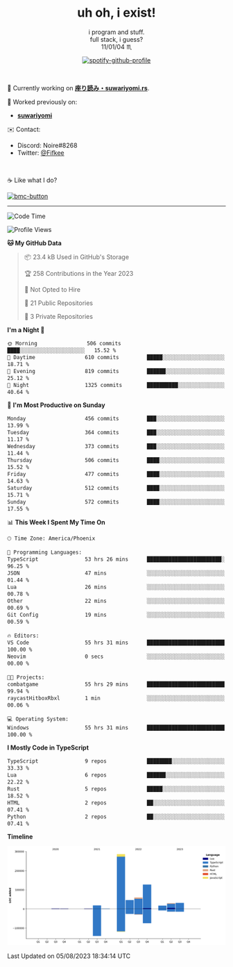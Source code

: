 <!--
**Nowaaru/nowaaru** is a ✨ _special_ ✨ repository because its `README.md` (this file) appears on your GitHub profile.

Here are some ideas to get you started:

- 🔭 I’m currently working on ...
- 🌱 I’m currently learning ...
- 👯 I’m looking to collaborate on ...
- 🤔 I’m looking for help with ...
- 💬 Ask me about ...
- 📫 How to reach me: ...
- 😄 Pronouns: ...
- ⚡ Fun fact: ...
-->

<h1 align="center"> uh oh, i exist!</h1>

<p align="center">
  i program and stuff.<br/>
  full stack, i guess?<br/>
  11/01/04 ♏ 
</p>

<!--
<p align="center">
╭──────────────────────────╮<br/>
│                        <a href="https://open.spotify.com/track/5iY3ZEHlQGFosdnROBDIg7?si=d7fd7fe8c7a747a1">Lavender</a>                      │<br/>
│               <a href="https://open.spotify.com/artist/6oeSQ4qmDQ7n89Rdt6tLLn?si=2773a05ce8b94a6c"><code>Rav</code></a>, <a href="https://open.spotify.com/artist/3vxcGARzVb3sETtt0Jxp7v?si=a4d26afacb46454f"><code>Kill Bill: The Rapper</code></a>               │<br/>
│             00:29 <a href="https://www.youtube.com/watch?v=dQw4w9WgXcQ">━━⬤</a>─────── 02:19              │<br/>
╰──────────────────────────╯<br/>
</p>
-->

<div align="center">

[![spotify-github-profile](https://spotify-github-profile.vercel.app/api/view?uid=fifkee&cover_image=true&theme=novatorem&bar_color=53b14f&bar_color_cover=true)](https://spotify-github-profile.vercel.app/api/view?uid=fifkee&redirect=true)

</div>
<br />

🦀 Currently working on **[座り読み・suwariyomi.rs](https://github.com/Nowaaru/suwariyomi.rs)**.

💫 Worked previously on: 
- **[suwariyomi](https://github.com/Nowaaru/suwariyomi)**



✉️ Contact:
- Discord: Noire#8268
- Twitter: <a href=https://twitter.com/@Fifkee>@Fifkee</a>

<br />

☕ Like what I do?

<a href="https://www.buymeacoffee.com/noire">
<img width="136" alt="bmc-button" src="https://user-images.githubusercontent.com/16274568/185726271-65d08167-e68c-49b1-bc12-8813b73cf0c0.png"></a>


---

<!--START_SECTION:waka-->
![Code Time](http://img.shields.io/badge/Code%20Time-498%20hrs%2023%20mins-blue)

![Profile Views](http://img.shields.io/badge/Profile%20Views-0-blue)

**🐱 My GitHub Data** 

> 📦 23.4 kB Used in GitHub's Storage 
 > 
> 🏆 258 Contributions in the Year 2023
 > 
> 🚫 Not Opted to Hire
 > 
> 📜 21 Public Repositories 
 > 
> 🔑 3 Private Repositories 
 > 
**I'm a Night 🦉** 

```text
🌞 Morning                506 commits         ████░░░░░░░░░░░░░░░░░░░░░   15.52 % 
🌆 Daytime                610 commits         █████░░░░░░░░░░░░░░░░░░░░   18.71 % 
🌃 Evening                819 commits         ██████░░░░░░░░░░░░░░░░░░░   25.12 % 
🌙 Night                  1325 commits        ██████████░░░░░░░░░░░░░░░   40.64 % 
```
📅 **I'm Most Productive on Sunday** 

```text
Monday                   456 commits         ███░░░░░░░░░░░░░░░░░░░░░░   13.99 % 
Tuesday                  364 commits         ███░░░░░░░░░░░░░░░░░░░░░░   11.17 % 
Wednesday                373 commits         ███░░░░░░░░░░░░░░░░░░░░░░   11.44 % 
Thursday                 506 commits         ████░░░░░░░░░░░░░░░░░░░░░   15.52 % 
Friday                   477 commits         ████░░░░░░░░░░░░░░░░░░░░░   14.63 % 
Saturday                 512 commits         ████░░░░░░░░░░░░░░░░░░░░░   15.71 % 
Sunday                   572 commits         ████░░░░░░░░░░░░░░░░░░░░░   17.55 % 
```


📊 **This Week I Spent My Time On** 

```text
🕑︎ Time Zone: America/Phoenix

💬 Programming Languages: 
TypeScript               53 hrs 26 mins      ████████████████████████░   96.25 % 
JSON                     47 mins             ░░░░░░░░░░░░░░░░░░░░░░░░░   01.44 % 
Lua                      26 mins             ░░░░░░░░░░░░░░░░░░░░░░░░░   00.78 % 
Other                    22 mins             ░░░░░░░░░░░░░░░░░░░░░░░░░   00.69 % 
Git Config               19 mins             ░░░░░░░░░░░░░░░░░░░░░░░░░   00.59 % 

🔥 Editors: 
VS Code                  55 hrs 31 mins      █████████████████████████   100.00 % 
Neovim                   0 secs              ░░░░░░░░░░░░░░░░░░░░░░░░░   00.00 % 

🐱‍💻 Projects: 
combatgame               55 hrs 29 mins      █████████████████████████   99.94 % 
raycastHitboxRbxl        1 min               ░░░░░░░░░░░░░░░░░░░░░░░░░   00.06 % 

💻 Operating System: 
Windows                  55 hrs 31 mins      █████████████████████████   100.00 % 
```

**I Mostly Code in TypeScript** 

```text
TypeScript               9 repos             ████████░░░░░░░░░░░░░░░░░   33.33 % 
Lua                      6 repos             ██████░░░░░░░░░░░░░░░░░░░   22.22 % 
Rust                     5 repos             █████░░░░░░░░░░░░░░░░░░░░   18.52 % 
HTML                     2 repos             ██░░░░░░░░░░░░░░░░░░░░░░░   07.41 % 
Python                   2 repos             ██░░░░░░░░░░░░░░░░░░░░░░░   07.41 % 
```



**Timeline**

![Lines of Code chart](https://raw.githubusercontent.com/Nowaaru/Nowaaru/main/assets/bar_graph.png)


 Last Updated on 05/08/2023 18:34:14 UTC
<!--END_SECTION:waka-->

<!--
[![Nowaaru's GitHub stats](https://github-readme-stats.vercel.app/api?username=Nowaaru&theme=dracula&show_icons=true)](https://github.com/anuraghazra/github-readme-stats)

[![Top Langs](https://github-readme-stats.vercel.app/api/top-langs/?username=Nowaaru&layout=compact&theme=dracula)](https://github.com/anuraghazra/github-readme-stats)
-->
